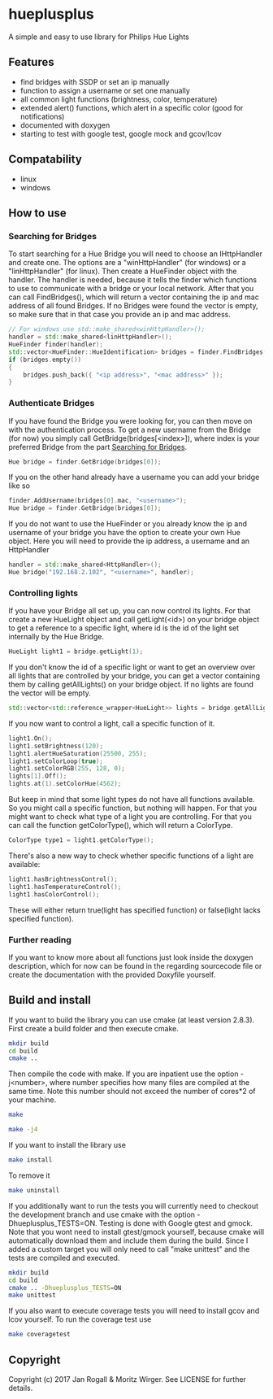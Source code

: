 # hueplusplus
A simple and easy to use library for Philips Hue Lights

## Features
* find bridges with SSDP or set an ip manually
* function to assign a username or set one manually
* all common light functions (brightness, color, temperature)
* extended alert() functions, which alert in a specific color (good for notifications)
* documented with doxygen
* starting to test with google test, google mock and gcov/lcov

## Compatability
* linux
* windows

## How to use
### <a name="searchingBridges"></a>Searching for Bridges
To start searching for a Hue Bridge you will need to choose an IHttpHandler and create one. The options are a "winHttpHandler" (for windows) or a "linHttpHandler" (for linux).
Then create a HueFinder object with the handler.
The handler is needed, because it tells the finder which functions to use to communicate with a bridge or your local network.
After that you can call FindBridges(), which will return a vector containing the ip and mac address of all found Bridges.
If no Bridges were found the vector is empty, so make sure that in that case you provide an ip and mac address.
```C++
// For windows use std::make_shared<winHttpHandler>();
handler = std::make_shared<linHttpHandler>();
HueFinder finder(handler);
std::vector<HueFinder::HueIdentification> bridges = finder.FindBridges();
if (bridges.empty())
{
	bridges.push_back({ "<ip address>", "<mac address>" });
}
```

### Authenticate Bridges
If you have found the Bridge you were looking for, you can then move on with the authentication process.
To get a new username from the Bridge (for now) you simply call GetBridge(bridges[\<index\>]),
where index is your preferred Bridge from the part [Searching for Bridges](#searchingBridges).
```C++
Hue bridge = finder.GetBridge(bridges[0]);
```
If you on the other hand already have a username you can add your bridge like so
```C++
finder.AddUsername(bridges[0].mac, "<username>");
Hue bridge = finder.GetBridge(bridges[0]);
```
If you do not want to use the HueFinder or you already know the ip and username of your bridge you have the option to create your own Hue object.
Here you will need to provide the ip address, a username and an HttpHandler
```C++
handler = std::make_shared<HttpHandler>();
Hue bridge("192.168.2.102", "<username>", handler);
```

### Controlling lights
If you have your Bridge all set up, you can now control its lights.
For that create a new HueLight object and call getLight(\<id\>) on your bridge object to get a reference to a specific light, where id
is the id of the light set internally by the Hue Bridge.
```C++
HueLight light1 = bridge.getLight(1);
```
If you don't know the id of a specific light or want to get an overview over all lights that are controlled by your bridge, you can get a vector containing them by calling getAllLights() on your bridge object. If no lights are found the vector will be empty.
```C++
std::vector<std::reference_wrapper<HueLight>> lights = bridge.getAllLights();
```
If you now want to control a light, call a specific function of it.
```C++
light1.On();
light1.setBrightness(120);
light1.alertHueSaturation(25500, 255);
light1.setColorLoop(true);
light1.setColorRGB(255, 128, 0);
lights[1].Off();
lights.at(1).setColorHue(4562);
```
But keep in mind that some light types do not have all functions available. So you might call a
specific function, but nothing will happen. For that you might want to check what type
of a light you are controlling. For that you can call the function getColorType(), which will return
a ColorType.
```C++
ColorType type1 = light1.getColorType();
```
There's also a new way to check whether specific functions of a light are available:
```C++
light1.hasBrightnessControl();
light1.hasTemperatureControl();
light1.hasColorControl();
```
These will either return true(light has specified function) or false(light lacks specified function).

### Further reading
If you want to know more about all functions just look inside the doxygen description,
which for now can be found in the regarding sourcecode file or create the documentation
with the provided Doxyfile yourself.

## Build and install
If you want to build the library you can use cmake (at least version 2.8.3). First create a build folder and then execute cmake.
```bash
mkdir build
cd build
cmake ..
```
Then compile the code with make. If you are inpatient use the option -j\<number\>, where number specifies how many files are compiled at the same time. Note this number should not exceed the number of cores*2 of your machine.
```bash
make
```
```bash
make -j4
```
If you want to install the library use
```bash
make install
```
To remove it
```bash
make uninstall
```
If you additionally want to run the tests you will currently need to checkout the development branch and use cmake with the option -Dhueplusplus_TESTS=ON. Testing is done with Google gtest and gmock. Note that you wont need to install gtest/gmock yourself, because cmake will automatically download them and include them during the build. Since I added a custom target you will only need to call "make unittest" and the tests are compiled and executed.
```bash
mkdir build
cd build
cmake .. -Dhueplusplus_TESTS=ON
make unittest
```
If you also want to execute coverage tests you will need to install gcov and lcov yourself. To run the coverage test use
```bash
make coveragetest
```


## Copyright
Copyright (c) 2017 Jan Rogall & Moritz Wirger. See LICENSE for further details.
